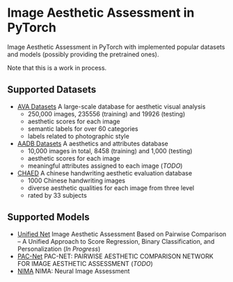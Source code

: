 # Image Aesthetic Assessment in PyTorch

Image Aesthetic Assessment in PyTorch with implemented popular datasets and models (possibly providing the pretrained
ones).

Note that this is a work in process.

## Supported Datasets

- [AVA Datasets](http://refbase.cvc.uab.es/files/MMP2012a.pdf) A large-scale database for aesthetic visual analysis
    - 250,000 images, 235556 (training) and 19926 (testing)
    - aesthetic scores for each image
    - semantic labels for over 60 categories
    - labels related to photographic style
- [AADB Datasets](https://www.ics.uci.edu/~fowlkes/papers/kslmf-eccv16.pdf) A aesthetics and attributes database
    - 10,000 images in total, 8458 (training) and 1,000 (testing)
    - aesthetic scores for each image
    - meaningful attributes assigned to each image (*TODO*)
- [CHAED](https://www.ijcai.org/Proceedings/15/Papers/356.pdf) A chinese handwriting aesthetic evaluation database
    - 1000 Chinese handwriting images 
    - diverse aesthetic qualities for each image from three level
    - rated by 33 subjects

## Supported Models
- [Unified Net](https://openaccess.thecvf.com/content_ICCV_2019/papers/Lee_Image_Aesthetic_Assessment_Based_on_Pairwise_Comparison__A_Unified_ICCV_2019_paper.pdf) Image Aesthetic Assessment Based on Pairwise Comparison – A Unified
Approach to Score Regression, Binary Classification, and Personalization (*In Progress*)
- [PAC-Net](https://ieeexplore.ieee.org/stamp/stamp.jsp?tp=&arnumber=8451621) PAC-NET: PAIRWISE AESTHETIC COMPARISON NETWORK FOR IMAGE AESTHETIC
ASSESSMENT (*TODO*)
- [NIMA](https://arxiv.org/pdf/1709.05424) NIMA: Neural Image Assessment